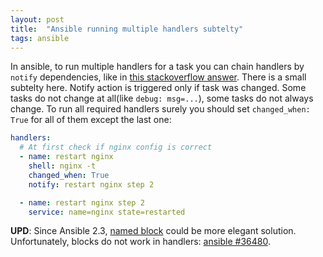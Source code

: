 ```yaml
---
layout: post
title:  "Ansible running multiple handlers subtelty"
tags: ansible
---
```


In ansible, to run multiple handlers for a task you can chain handlers by `notify` dependencies, like in [this stackoverflow answer](http://stackoverflow.com/a/31618968/890863). There is a small subtelty here. Notify action is triggered only if task was changed. Some tasks do not change at all(like `debug: msg=...`), some tasks do not always change. To run all required handlers surely you should set `changed_when: True` for all of them except the last one:

```yaml
handlers:
  # At first check if nginx config is correct
  - name: restart nginx
    shell: nginx -t
    changed_when: True
    notify: restart nginx step 2

  - name: restart nginx step 2
    service: name=nginx state=restarted
```

**UPD**: Since Ansible 2.3, [named block](http://docs.ansible.com/ansible/latest/playbooks_blocks.html) could be more elegant solution. Unfortunately, blocks do not work in handlers: [ansible #36480](https://github.com/ansible/ansible/issues/36480).
